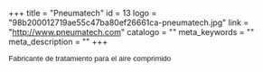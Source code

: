 +++
title = "Pneumatech"
id = 13
logo = "98b200012719ae55c47ba80ef26661ca-pneumatech.jpg"
link = "http://www.pneumatech.com"
catalogo = ""
meta_keywords = ""
meta_description = ""
+++
<p><span style="font-size: 13px; font-family: arial,sans,sans-serif;" data-sheets-value="[null,2,&quot;Fabricante de tratamiento para el aire comprimido&quot;]" data-sheets-userformat="[null,null,513,[null,0],null,null,null,null,null,null,null,null,0]">Fabricante de tratamiento para el aire comprimido</span></p>
